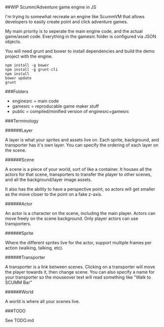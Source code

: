 ##WIP Scumm/Adventure game engine in JS

I'm trying to somewhat recreate an engine like ScummVM that allows developers to easily create point and click adventure games.

My main priority is to seperate the main engine code, and the actual game/asset code. Everything in the gamesrc folder is configured via JSON objects.

You will need grunt and bower to install dependencies and build the demo project with the engine.

```
npm install -g bower
npm install -g grunt-cli
npm install
bower update
grunt
```

###Folders

- enginesrc = main code
- gamesrc = reproducable game maker stuff
- public = compiled/minified version of enginesrc+gamesrc

###Terminology

######Layer

A layer is what your sprites and assets live on. Each sprite, background, and transporter has it's own layer. You can specify the ordering of each layer on the scene.

######Scene

A scene is a piece of your world, sort of like a container. It houses all the actors for that scene, transporters to transfer the player to other scenes, and all the background/layer image assets. 

It also has the ability to have a perspective point, so actors will get smaller as the move closer to the point on a fake z-axis.

######Actor

An actor is a character on the scene, including the main player. Actors can move freely on the scene background. Only player actors can use transporters.

######Sprite

Where the different sprites live for the actor, support multiple frames per action (walking, talking, etc).


######Transporter

A transporter is a link between scenes. Clicking on a transporter will move the player towards it, then change scene. You can also specify a name for your transporter so the mouseover text will read something like "Walk to SCUMM Bar"

######World

A world is where all your scenes live. 


###TODO

See TODO.md